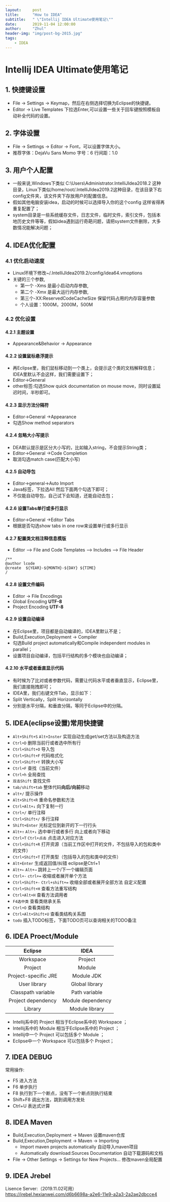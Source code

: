 ```yaml
---
layout:     post
title:      "How to IDEA"
subtitle:   " \"Intellij IDEA Ultimate使用笔记\""
date:       2019-11-04 12:00:00
author:     "Zhul"
header-img: "img/post-bg-2015.jpg"
tags:
    - IDEA
---
```



# Intellij IDEA Ultimate使用笔记
## 1. 快捷键设置
* File -> Settings -> Keymap，然后在右侧选择切换为Eclipse的快捷键。
* Editor -> Live Templates  下拉选Enter,可以设置一些关于回车键按照模板自动补全代码的设置。


## 2. 字体设置
* File -> Settings -> Editor -> Font，可以设置字体大小。
* 推荐字体：DejaVu Sans Momo    字号：6    行间距：1.0


## 3. 用户个人配置
* 一般来说,Windows下类似 C:\Users\Administrator\.IntelliJIdea2018.2 这种目录，Linux下类似/home/root/.IntelliJIdea2019.2这种目录，在该目录下右config文件夹，该文件夹下存放用户的配置信息。
* 假如其他电脑安装idea，启动的时候可以选择导入你的这个config
这样省得再重复配置了；
* system目录是一些系统缓存文件，日志文件，临时文件，索引文件，包括本地历史文件等等，假如idea遇到运行奇葩问题，请把system文件删除，大多数情况能解决问题；


## 4. IDEA优化配置
### 4.1 优化启动速度
* Linux环境下修改~/.IntelliJIdea2019.2/config/idea64.vmoptions
* 关键的三个参数,
    * 第一个 -Xms 是最小启动内存参数,
    * 第二个 -Xmx 是最大运行内存参数,
    * 第三个-XX:ReservedCodeCacheSize  保留代码占用的内存容量参数
    * 个人设置：1000M，2000M，500M

### 4.2 优化设置
#### 4.2.1 主题设置
* Appearance&Behavior -> Appearance 
#### 4.2.2 设置鼠标悬浮提示
* 再Eclipse里，我们鼠标移动到一个类上，会提示这个类的文档解释信息；IDEA里默认不会这样，我们需要设置下；
* Editor->General
* other标签:勾选Show quick documentation on mouse move，同时设置延迟时间，半秒即可。
#### 4.2.3 显示方法分隔符
* Editor->General ->Appearance
* 勾选Show method separators
#### 4.2.4 忽略大小写提示
* DEA默认提示是区分大小写的，比如输入string，不会提示String类；
* Editor->General ->Code Completion 
* 取消勾选match case(匹配大小写)
#### 4.2.5 自动导包
* Editor->general->Auto Import
* Java标签，下拉选All 然后下面两个勾选下即可；
* 不仅能自动导包，自己试下会知道，还能自动去包；
#### 4.2.6 设置Tabs单行或多行显示
* Editor->General ->Editor Tabs
* 根据是否勾选show tabs in one row来设置单行或多行显示
#### 4.2.7 配置类文档注释信息模版
* Editor --> File and Code Templates --> Includes --> File Header
```
/**
@author lcode
@create  ${YEAR}-${MONTH}-${DAY} ${TIME}
/
```
#### 4.2.8 设置文件编码
* Editor -> File Encodings
* Global Encoding   __UTF-8__
* Project Encoding  __UTF-8__
#### 4.2.9 设置自动编译
* 在Eclipse里，项目都是自动编译的，IDEA里默认不是；
* Build,Execution,Deployment -> Compiler
* 勾选Build project automatically和Compile independent modules in parallel；
* 设置项目自动编译，包括平行结构的多个模块也自动编译；
#### 4.2.10 水平或者垂直显示代码
* 有时候为了比对或者参数代码，需要让代码水平或者垂直显示，Eclipse里，我们直接拖拽即可；
* IDEA里，我们右键文件Tab，显示如下：
* Split Vertically，Split Horizontally
* 分别是水平分隔，和垂直分隔，等同于Eclipse中的分隔。


## 5. IDEA(eclipse设置)常用快捷键
* ```Alt+Shift+S``` ```Alt+Inster``` 实现自动生成get/set方法以及构造方法
* ```Ctrl+D``` 删除当前行或者选中所有行
* ```Ctrl+Shift+O``` 导入包
* ```Ctrl+Shift+F``` 代码格式化
* ```Ctrl+Shift+Y``` 转换大小写
* ```Ctrl+F```  查找（当前文件）
* ```Ctrl+h``` 全局查找
* ```双击Shift``` 查找文件
* ```tab/shift+tab``` 整体代码**向后/向前**移动
* ```alt+/``` 提示操作
* ```Alt+Shift+R``` 重命名参数和方法
* ```Ctrl+Alt+↓``` 向下复制一行  
* ```Ctrl+/``` 单行注释
* ```Ctrl+Shift+/``` 多行注释
* ```Shift+Enter```  光标定位到新开的下一行行头
* ```Alt+↑``` ```Alt+↓```  选中单行或者多行 向上或者向下移动
* ```Ctrl+T``` ```Ctrl+点击```  点击进入对应方法
* ```Ctrl+Shift+R``` 打开资源（当前工作区中打开的文件，不包括导入的包和类中的文件）
* ```Ctrl+Shift+T``` 打开类型（包括导入的包和类中的文件）
* ```Alt+Enter```  生成返回值/纠错  eclipse是Ctrl+1
* ```Alt+←``` ```Alt+→``` 跳转上一个/下一个编辑页面
* ```Ctrl+-``` ```ctrl+=``` 收缩或者展开单个方法
* ```Ctrl+Shift+-``` ```Ctrl+shift+=``` 收缩全部或者展开全部方法  自定义配置
* ```Ctrl+Shift+H``` 查看方法重写结构
* ```Ctrl+Alt+H``` 查看方法调用者
* ```F4选中类``` 查看类继承关系
* ```Ctrl+O``` 查看类结构
* ```Ctrl+Alt+Shift+U``` 查看类结构关系图
* ```todo```  插入TODO标签，下面TODO页可以查询相关的TODO备注


## 6. IDEA Proect/Module
| Eclipse | IDEA |
| :---: | :---: |
| Workspace | Project |
| Project | Module |
| Project-specific JRE | Module JDK|
| User library | Global library |
| Classpath variable | Path variable |
| Project dependency | Module dependency |
| Library | Module library |

* Intellij系中的 Project  相当于Eclipse系中的 Workspace ；
* Intellij系中的 Module  相当于Eclipse系中的 Project ；
* Intellij中一个 Project  可以包括多个 Module ；
* Eclipse中一个 Workspace  可以包括多个 Project；


## 7. IDEA DEBUG
常用操作:
  * F5 进入方法
  * F6 单步执行
  * F8 执行到下一个断点，没有下一个断点则执行结束
  * Shift+F8 调出方法，跳到调用方发处
  * Ctrl+U 表达式计算


## 8. IDEA Maven
* Build,Execution,Deployment -> Maven   设置maven仓库
* Build,Execution,Deployment -> Maven -> Importing  
    * Import maven projects automatically   自动导入maven项目
    * Automatically download:Sources Documentation  自动下载源码和文档
* File -> Other Settings -> Settings for New Projects...    修改maven全局配置


## 9. IDEA Jrebel
Lisence Server:（2019.11.02可用）<br>
https://jrebel.hexianwei.com/d6b6698a-a2e6-11e9-a2a3-2a2ae2dbcce4